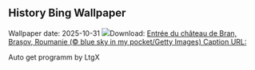 ## History Bing Wallpaper
Wallpaper date: 2025-10-31
![](https://www.bing.com/th?id=OHR.BranCastle_FR-FR2815069618_UHD.jpg&w=1000)Download: [Entrée du château de Bran, Brașov, Roumanie (© blue sky in my pocket/Getty Images) Caption URL:](https://www.bing.com/th?id=OHR.BranCastle_FR-FR2815069618_UHD.jpg)

Auto get programm by LtgX

